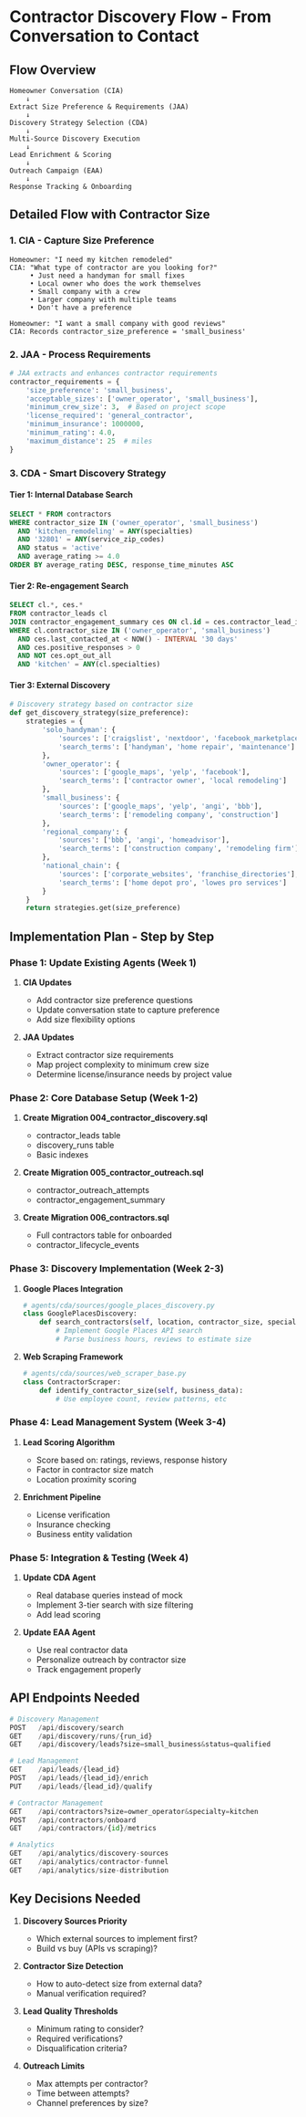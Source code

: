 # Contractor Discovery Flow - From Conversation to Contact

## Flow Overview

```
Homeowner Conversation (CIA)
    ↓
Extract Size Preference & Requirements (JAA)
    ↓
Discovery Strategy Selection (CDA)
    ↓
Multi-Source Discovery Execution
    ↓
Lead Enrichment & Scoring
    ↓
Outreach Campaign (EAA)
    ↓
Response Tracking & Onboarding
```

## Detailed Flow with Contractor Size

### 1. CIA - Capture Size Preference
```
Homeowner: "I need my kitchen remodeled"
CIA: "What type of contractor are you looking for?"
     • Just need a handyman for small fixes
     • Local owner who does the work themselves  
     • Small company with a crew
     • Larger company with multiple teams
     • Don't have a preference

Homeowner: "I want a small company with good reviews"
CIA: Records contractor_size_preference = 'small_business'
```

### 2. JAA - Process Requirements
```python
# JAA extracts and enhances contractor requirements
contractor_requirements = {
    'size_preference': 'small_business',
    'acceptable_sizes': ['owner_operator', 'small_business'],
    'minimum_crew_size': 3,  # Based on project scope
    'license_required': 'general_contractor',
    'minimum_insurance': 1000000,
    'minimum_rating': 4.0,
    'maximum_distance': 25  # miles
}
```

### 3. CDA - Smart Discovery Strategy

#### Tier 1: Internal Database Search
```sql
SELECT * FROM contractors 
WHERE contractor_size IN ('owner_operator', 'small_business')
  AND 'kitchen_remodeling' = ANY(specialties)
  AND '32801' = ANY(service_zip_codes)
  AND status = 'active'
  AND average_rating >= 4.0
ORDER BY average_rating DESC, response_time_minutes ASC
```

#### Tier 2: Re-engagement Search
```sql
SELECT cl.*, ces.* 
FROM contractor_leads cl
JOIN contractor_engagement_summary ces ON cl.id = ces.contractor_lead_id
WHERE cl.contractor_size IN ('owner_operator', 'small_business')
  AND ces.last_contacted_at < NOW() - INTERVAL '30 days'
  AND ces.positive_responses > 0
  AND NOT ces.opt_out_all
  AND 'kitchen' = ANY(cl.specialties)
```

#### Tier 3: External Discovery
```python
# Discovery strategy based on contractor size
def get_discovery_strategy(size_preference):
    strategies = {
        'solo_handyman': {
            'sources': ['craigslist', 'nextdoor', 'facebook_marketplace'],
            'search_terms': ['handyman', 'home repair', 'maintenance']
        },
        'owner_operator': {
            'sources': ['google_maps', 'yelp', 'facebook'],
            'search_terms': ['contractor owner', 'local remodeling']
        },
        'small_business': {
            'sources': ['google_maps', 'yelp', 'angi', 'bbb'],
            'search_terms': ['remodeling company', 'construction']
        },
        'regional_company': {
            'sources': ['bbb', 'angi', 'homeadvisor'],
            'search_terms': ['construction company', 'remodeling firm']
        },
        'national_chain': {
            'sources': ['corporate_websites', 'franchise_directories'],
            'search_terms': ['home depot pro', 'lowes pro services']
        }
    }
    return strategies.get(size_preference)
```

## Implementation Plan - Step by Step

### Phase 1: Update Existing Agents (Week 1)
1. **CIA Updates**
   - Add contractor size preference questions
   - Update conversation state to capture preference
   - Add size flexibility options

2. **JAA Updates**
   - Extract contractor size requirements
   - Map project complexity to minimum crew size
   - Determine license/insurance needs by project value

### Phase 2: Core Database Setup (Week 1-2)
1. **Create Migration 004_contractor_discovery.sql**
   - contractor_leads table
   - discovery_runs table
   - Basic indexes

2. **Create Migration 005_contractor_outreach.sql**
   - contractor_outreach_attempts
   - contractor_engagement_summary

3. **Create Migration 006_contractors.sql**
   - Full contractors table for onboarded
   - contractor_lifecycle_events

### Phase 3: Discovery Implementation (Week 2-3)
1. **Google Places Integration**
   ```python
   # agents/cda/sources/google_places_discovery.py
   class GooglePlacesDiscovery:
       def search_contractors(self, location, contractor_size, specialties):
           # Implement Google Places API search
           # Parse business hours, reviews to estimate size
   ```

2. **Web Scraping Framework**
   ```python
   # agents/cda/sources/web_scraper_base.py
   class ContractorScraper:
       def identify_contractor_size(self, business_data):
           # Use employee count, review patterns, etc
   ```

### Phase 4: Lead Management System (Week 3-4)
1. **Lead Scoring Algorithm**
   - Score based on: ratings, reviews, response history
   - Factor in contractor size match
   - Location proximity scoring

2. **Enrichment Pipeline**
   - License verification
   - Insurance checking
   - Business entity validation

### Phase 5: Integration & Testing (Week 4)
1. **Update CDA Agent**
   - Real database queries instead of mock
   - Implement 3-tier search with size filtering
   - Add lead scoring

2. **Update EAA Agent**
   - Use real contractor data
   - Personalize outreach by contractor size
   - Track engagement properly

## API Endpoints Needed

```python
# Discovery Management
POST   /api/discovery/search
GET    /api/discovery/runs/{run_id}
GET    /api/discovery/leads?size=small_business&status=qualified

# Lead Management  
GET    /api/leads/{lead_id}
POST   /api/leads/{lead_id}/enrich
PUT    /api/leads/{lead_id}/qualify

# Contractor Management
GET    /api/contractors?size=owner_operator&specialty=kitchen
POST   /api/contractors/onboard
GET    /api/contractors/{id}/metrics

# Analytics
GET    /api/analytics/discovery-sources
GET    /api/analytics/contractor-funnel
GET    /api/analytics/size-distribution
```

## Key Decisions Needed

1. **Discovery Sources Priority**
   - Which external sources to implement first?
   - Build vs buy (APIs vs scraping)?

2. **Contractor Size Detection**
   - How to auto-detect size from external data?
   - Manual verification required?

3. **Lead Quality Thresholds**
   - Minimum rating to consider?
   - Required verifications?
   - Disqualification criteria?

4. **Outreach Limits**
   - Max attempts per contractor?
   - Time between attempts?
   - Channel preferences by size?